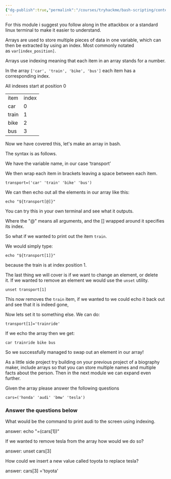 ```yaml
---
{"dg-publish":true,"permalink":"/courses/tryhackme/bash-scripting/content/arrays/","dgPassFrontmatter":true,"noteIcon":""}
---
```



For this module i suggest you follow along in the attackbox or a standard linux terminal to make it easier to understand.

Arrays are used to store multiple pieces of data in one variable, which can then be extracted by using an index. Most commonly notated as `var[index_position]`.

Arrays use indexing meaning that each item in an array stands for a number.

In the array `['car', 'train', 'bike', 'bus']` each item has a corresponding index.

All indexes start at position 0


|   |   |
|---|---|
|item|index|
|car|0|
|train|1|
|bike|2|
|bus|3|

  

Now we have covered this, let's make an array in bash.  

The syntax is as follows.

  

We have the variable name, in our case ‘transport’

We then wrap each item in brackets leaving a space between each item.

`transport=('car' 'train' 'bike' 'bus')`

We can then echo out all the elements in our array like this:

`echo "${transport[@]}"`

You can try this in your own terminal and see what it outputs.

Where the "@" means all arguments, and the [] wrapped around it specifies its index.

So what if we wanted to print out the item `train`.

We would simply type:

`echo "${transport[1]}"`

because the train is at index position 1.

  

The last thing we will cover is if we want to change an element, or delete it. If we wanted to remove an element we would use the `unset` utility.

`unset transport[1]`

This now removes the `train` item, if we wanted to we could echo it back out and see that it is indeed gone,

Now lets set it to something else. We can do:

`transport[1]='trainride'`

If we echo the array then we get:

`car trainride bike bus`

  

So we successfully managed to swap out an element in our array!

  

As a little side project try building on your previous project of a biography maker, include arrays so that you can store multiple names and multiple facts about the person. Then in the next module we can expand even further.

Given the array please answer the following questions

`cars=('honda' 'audi' 'bmw' 'tesla')`  

### Answer the questions below

What would be the command to print audi to the screen using indexing.  

answer: echo "=(cars[1])"

If we wanted to remove tesla from the array how would we do so?  

answer: unset cars[3]

How could we insert a new value called toyota to replace tesla?

answer: cars[3] ='toyota'

